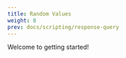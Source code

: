 ```yaml
---
title: Random Values
weight: 8
prev: docs/scripting/response-query
---
```


Welcome to getting started!

